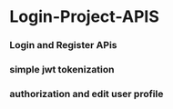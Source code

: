 # Login-Project-APIS
### Login and Register APis
### simple jwt tokenization
### authorization and edit user profile
